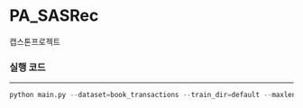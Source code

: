 # PA_SASRec
캡스톤프로젝트
### 실행 코드
---
``` Python
python main.py --dataset=book_transactions --train_dir=default --maxlen=10 --dropout_rate=0.2 --device=cuda
```
